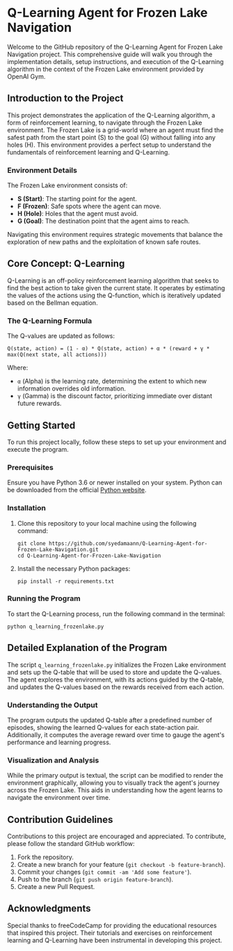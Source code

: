# Q-Learning Agent for Frozen Lake Navigation

Welcome to the GitHub repository of the Q-Learning Agent for Frozen Lake Navigation project. This comprehensive guide will walk you through the implementation details, setup instructions, and execution of the Q-Learning algorithm in the context of the Frozen Lake environment provided by OpenAI Gym.

## Introduction to the Project

This project demonstrates the application of the Q-Learning algorithm, a form of reinforcement learning, to navigate through the Frozen Lake environment. The Frozen Lake is a grid-world where an agent must find the safest path from the start point (S) to the goal (G) without falling into any holes (H). This environment provides a perfect setup to understand the fundamentals of reinforcement learning and Q-Learning.

### Environment Details

The Frozen Lake environment consists of:

- **S (Start)**: The starting point for the agent.
- **F (Frozen)**: Safe spots where the agent can move.
- **H (Hole)**: Holes that the agent must avoid.
- **G (Goal)**: The destination point that the agent aims to reach.

Navigating this environment requires strategic movements that balance the exploration of new paths and the exploitation of known safe routes.

## Core Concept: Q-Learning

Q-Learning is an off-policy reinforcement learning algorithm that seeks to find the best action to take given the current state. It operates by estimating the values of the actions using the Q-function, which is iteratively updated based on the Bellman equation.

### The Q-Learning Formula

The Q-values are updated as follows:

```
Q(state, action) = (1 - α) * Q(state, action) + α * (reward + γ * max(Q(next state, all actions)))
```

Where:
- `α` (Alpha) is the learning rate, determining the extent to which new information overrides old information.
- `γ` (Gamma) is the discount factor, prioritizing immediate over distant future rewards.


## Getting Started

To run this project locally, follow these steps to set up your environment and execute the program.

### Prerequisites

Ensure you have Python 3.6 or newer installed on your system. Python can be downloaded from the official [Python website](https://www.python.org/downloads/).

### Installation

1. Clone this repository to your local machine using the following command:

   ```
   git clone https://github.com/syedamaann/Q-Learning-Agent-for-Frozen-Lake-Navigation.git
   cd Q-Learning-Agent-for-Frozen-Lake-Navigation
   ```

2. Install the necessary Python packages:

   ```
   pip install -r requirements.txt
   ```

### Running the Program

To start the Q-Learning process, run the following command in the terminal:

```
python q_learning_frozenlake.py
```

## Detailed Explanation of the Program

The script `q_learning_frozenlake.py` initializes the Frozen Lake environment and sets up the Q-table that will be used to store and update the Q-values. The agent explores the environment, with its actions guided by the Q-table, and updates the Q-values based on the rewards received from each action.

### Understanding the Output

The program outputs the updated Q-table after a predefined number of episodes, showing the learned Q-values for each state-action pair. Additionally, it computes the average reward over time to gauge the agent's performance and learning progress.

### Visualization and Analysis

While the primary output is textual, the script can be modified to render the environment graphically, allowing you to visually track the agent's journey across the Frozen Lake. This aids in understanding how the agent learns to navigate the environment over time.

## Contribution Guidelines

Contributions to this project are encouraged and appreciated. To contribute, please follow the standard GitHub workflow:

1. Fork the repository.
2. Create a new branch for your feature (`git checkout -b feature-branch`).
3. Commit your changes (`git commit -am 'Add some feature'`).
4. Push to the branch (`git push origin feature-branch`).
5. Create a new Pull Request.

## Acknowledgments

Special thanks to freeCodeCamp for providing the educational resources that inspired this project. Their tutorials and exercises on reinforcement learning and Q-Learning have been instrumental in developing this project.
